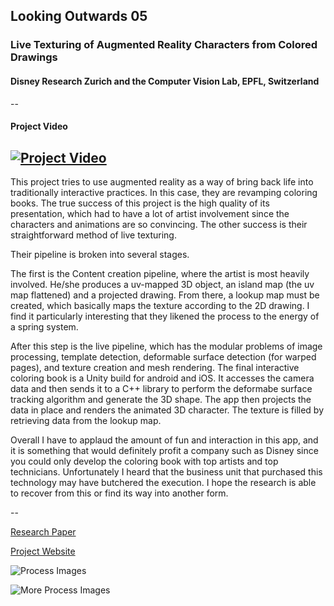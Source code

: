 
## Looking Outwards 05

### Live Texturing of Augmented Reality Characters from Colored Drawings
#### Disney Research Zurich and the Computer Vision Lab, EPFL, Switzerland
--
#### Project Video
[![Project Video](http://www.iamag.co/features/itsart/wp-content/uploads/2015/10/Live-Texturing-of-Augmented-Reality-Characters-from-Colored-Drawings-5.jpg)](https://www.youtube.com/watch?t=1&v=SWzurBQ81CM)
--
This project tries to use augmented reality as a way of bring back life into traditionally interactive practices. In this case, they are revamping coloring books. The true success of this project is the high quality of its presentation, which had to have a lot of artist involvement since the characters and animations are so convincing. The other success is their straightforward method of live texturing.

Their pipeline is broken into several stages.

The first is the Content creation pipeline, where the artist is most heavily involved. He/she produces a uv-mapped 3D object, an island map (the uv map flattened) and a projected drawing. From there, a lookup map must be created, which basically maps the texture according to the 2D drawing. I find it particularly interesting that they likened the process to the energy of a spring system.

After this step is the live pipeline, which has the modular problems of image processing, template detection, deformable surface detection (for warped pages), and texture creation and mesh rendering. The final interactive coloring book is a Unity build for android and iOS. It accesses the camera data and then sends it to a C++ library to perform the deformabe surface tracking algorithm and generate the 3D shape. The app then projects the data in place and renders the animated 3D character. The texture is filled by retrieving data from the lookup map.

Overall I have to applaud the amount of fun and interaction in this app, and it is something that would definitely profit a company such as Disney since you could only develop the coloring book with top artists and top technicians. Unfortunately I heard that the business unit that purchased this technology may have butchered the execution. I hope the research is able to recover from this or find its way into another form.

--

[Research Paper](http://www.disneyresearch.com/wp-content/uploads/Live-Texturing-of-Augmented-Reality-Characters-from-Colored-Drawings-Paper.pdf)

[Project Website](http://www.disneyresearch.com/publication/live-texturing-of-augmented-reality-characters/)

![Process Images](http://o.aolcdn.com/hss/storage/midas/64313a651371ee92da9e469e742cea5b/202744579/AR-kids-drawings-disney02.jpg)

![More Process Images](http://www.disneyresearch.com/wp-content/uploads/Live-Texturing-of-Augmented-Reality-Characters-from-Colored-Drawings-Image.png)
